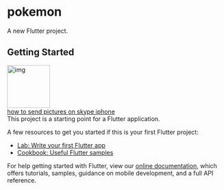 # pokemon

A new Flutter project.

## Getting Started

<a href="https://ibb.co/F7rffjg"><img src="https://i.ibb.co/HgSMMkn/img.jpg" height='100px' width='100px' alt="img" border="0"></a><br /><a target='_blank' href='https://imgbb.com/'>how to send pictures on skype iphone</a><br />
This project is a starting point for a Flutter application.

A few resources to get you started if this is your first Flutter project:

- [Lab: Write your first Flutter app](https://flutter.dev/docs/get-started/codelab)
- [Cookbook: Useful Flutter samples](https://flutter.dev/docs/cookbook)

For help getting started with Flutter, view our
[online documentation](https://flutter.dev/docs), which offers tutorials,
samples, guidance on mobile development, and a full API reference.

